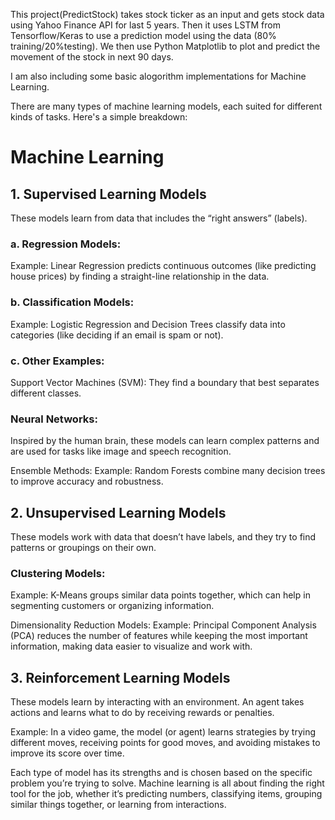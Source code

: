 This project(PredictStock) takes stock ticker as an input and gets stock data using Yahoo Finance API for last 5 years. Then it uses LSTM from Tensorflow/Keras to use a prediction model using the data (80% training/20%testing).
We then use Python Matplotlib to plot and predict the movement of the stock in next 90 days.


I am also including some basic alogorithm implementations for Machine Learning.

There are many types of machine learning models, each suited for different kinds of tasks. Here's a simple breakdown:

# Machine Learning

## 1. Supervised Learning Models
These models learn from data that includes the “right answers” (labels).

### a. Regression Models:
Example: Linear Regression predicts continuous outcomes (like predicting house prices) by finding a straight-line relationship in the data.

### b. Classification Models:
Example: Logistic Regression and Decision Trees classify data into categories (like deciding if an email is spam or not).

### c. Other Examples:
Support Vector Machines (SVM): They find a boundary that best separates different classes.

### Neural Networks: 
Inspired by the human brain, these models can learn complex patterns and are used for tasks like image and speech recognition.


Ensemble Methods:
Example: Random Forests combine many decision trees to improve accuracy and robustness.



## 2. Unsupervised Learning Models
These models work with data that doesn’t have labels, and they try to find patterns or groupings on their own.

### Clustering Models:
Example: K-Means groups similar data points together, which can help in segmenting customers or organizing information.

 Dimensionality Reduction Models: 
Example: Principal Component Analysis (PCA) reduces the number of features while keeping the most important information, making data easier to visualize and work with.



## 3. Reinforcement Learning Models
These models learn by interacting with an environment. An agent takes actions and learns what to do by receiving rewards or penalties.

Example: In a video game, the model (or agent) learns strategies by trying different moves, receiving points for good moves, and avoiding mistakes to improve its score over time.


Each type of model has its strengths and is chosen based on the specific problem you’re trying to solve. Machine learning is all about finding the right tool for the job, whether it’s predicting numbers, classifying items, grouping similar things together, or learning from interactions.








